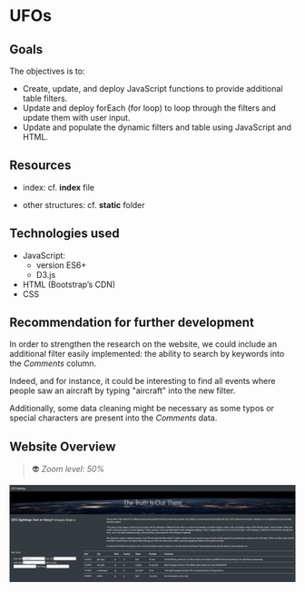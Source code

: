 # UFOs

## Goals

The objectives is to:
- Create, update, and deploy JavaScript functions to provide additional table filters.
- Update and deploy forEach (for loop) to loop through the filters and update them with user input.
- Update and populate the dynamic filters and table using JavaScript and HTML.

## Resources

- index: cf. **index** file

- other structures: cf. **static** folder

## Technologies used

- JavaScript:
    - version ES6+
    - D3.js
- HTML (Bootstrap’s CDN)
- CSS

## Recommendation for further development

In order to strengthen the research on the website, we could include an additional filter easily implemented: the ability to search by keywords into the *Comments* column.

Indeed, and for instance, it could be interesting to find all events where people saw an aircraft by typing "aircraft" into the new filter.

Additionally, some data cleaning might be necessary as some typos or special characters are present into the *Comments* data.


## Website Overview

> :alien: *Zoom level: 50%*

![website_overview.png](website_overview.png)